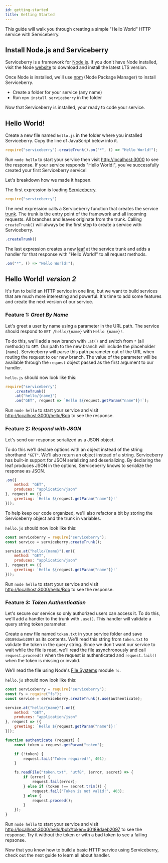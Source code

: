 ```yaml
---
id: getting-started
title: Getting Started
---
```


This guide will walk you through creating a simple "Hello World" HTTP service with Serviceberry.

Install Node.js and Serviceberry
--------------------------------

Serviceberry is a framework for [Node.js](https://nodejs.org). If you don't have Node installed,
visit the Node [website](https://nodejs.org) to download and install the latest LTS version.

Once Node is installed, we'll use [npm](https://npmjs.com) (Node Package Manager) to install Serviceberry.

  - Create a folder for your service (any name)
  - Run `npm install serviceberry` in the folder

Now that Serviceberry is installed, your ready to code your service.

Hello World!
------------

Create a new file named `hello.js` in the folder where you installed Serviceberry. Copy the line of
JavaScript below into it.

```javascript
require("serviceberry").createTrunk().on("*", () => "Hello World!");
```

Run `node hello` to start your service then visit [http://localhost:3000](http://localhost:3000)
to see the response. If your service responds "Hello World!", you've successfully created your first
Serviceberry service!

Let's breakdown how we made it happen.

The first expression is loading [Serviceberry](serviceberry.html).

```javascript
require("serviceberry")
```

The next expression calls a Serviceberry function that creates the service [trunk](trunk.html).
The trunk is the entry point of the framework and all incoming requests. All branches and leaves
originate from the trunk. Calling `createTrunk()` will always be the first step to create a service
with Serviceberry.

```javascript
.createTrunk()
```

The last expression creates a new [leaf](leaf.html) at the service trunk and adds a handler for
that response with "Hello World!" to all request methods.

```javascript
.on("*", () => "Hello World!");
```

Hello World! *version 2*
------------------------

It's fun to build an HTTP service in one line, but we want to build services that are much more interesting
and powerful. It's time to add some features and create the next version of our service.

### Feature 1: *Greet By Name*

Let's greet a user by name using a parameter in the URL path. The service should respond to `GET /hello/{name}`
with `Hello {name}!`.

To do this, we'll add a new branch with `.at()` and switch from `*` (all methods) to `GET`. Our path to the
new branch will include the placeholder `{name}`. Serviceberry will parse this path parameter out of the URL
when routing the request to our new branch. The value of the parameter will be available through the `request`
object passed as the first argument to our handler.

`hello.js` should now look like this:

```javascript
require("serviceberry")
    .createTrunk()
    .at("hello/{name}")
    .on("GET", request => `Hello ${request.getParam("name")}!`);
```

Run `node hello` to start your service and visit [http://localhost:3000/hello/Bob](http://localhost:3000/hello/Bob)
to see the response.

### Feature 2: *Respond with JSON*

Let's send our response serialized as a JSON object.

To do this we'll declare options with an object instead of the string shorthand `"GET"`. We'll also return an object
instead of a string. Serviceberry has built-in support for JSON serializing and deserializing. By declaring the
leaf produces JSON in the options, Serviceberry knows to serialize the response as JSON.

```javascript
.on({
    method: "GET",
    produces: "application/json"
}, request => ({
	greeting: `Hello ${request.getParam("name")}!`
}));
```

To help keep our code organized, we'll also refactor a bit by storing the Serviceberry object and the trunk in variables.

`hello.js` should now look like this:

```javascript
const serviceberry = require("serviceberry");
const service = serviceberry.createTrunk();

service.at("hello/{name}").on({
    method: "GET",
    produces: "application/json"
}, request => ({
	greeting: `Hello ${request.getParam("name")}!`
}));
```

Run `node hello` to start your service and visit [http://localhost:3000/hello/Bob](http://localhost:3000/hello/Bob)
to see the response.

### Feature 3: *Token Authentication*

Let's secure our service so only authorized users can access it. To do this, we'll add a handler to
the trunk with `.use()`. This handler will validate a query string token parameter.

Create a new file named `token.txt` in your service folder and save `d0189daeb2097` as its contents.
We'll read this string from `token.txt` to validate the token in the query string. Since we don't want
our service to wait while the file is read, we'll read the file asynchronously and call `request.proceed()`
when the request is authenticated and `request.fail()` when the token is missing or invalid.

We'll read the file using Node's [File Systems](https://nodejs.org/dist/latest-v9.x/docs/api/fs.html)
module `fs`.

`hello.js` should now look like this:

```javascript
const serviceberry = require("serviceberry");
const fs = require("fs");
const service = serviceberry.createTrunk().use(authenticate);

service.at("hello/{name}").on({
    method: "GET",
    produces: "application/json"
}, request => ({
	greeting: `Hello ${request.getParam("name")}!`
}));

function authenticate (request) {
	const token = request.getParam("token");

    if (!token) {
        request.fail("Token required!", 401);
    }

    fs.readFile("token.txt", "utf8", (error, secret) => {
        if (error) {
            request.fail(error);
        } else if (token !== secret.trim()) {
            request.fail("Token is not valid!", 403);
        } else {
        	request.proceed();
        }
    });
}
```

Run `node hello` to start your service and visit [http://localhost:3000/hello/bob?token=d0189daeb2097](http://localhost:3000/hello/bob?token=d0189daeb2097)
to see the response. Try it without the token or with a bad token to see a failing repsonse.

Now that you know how to build a basic HTTP service using Serviceberry, check out the next guide
to learn all about handler.